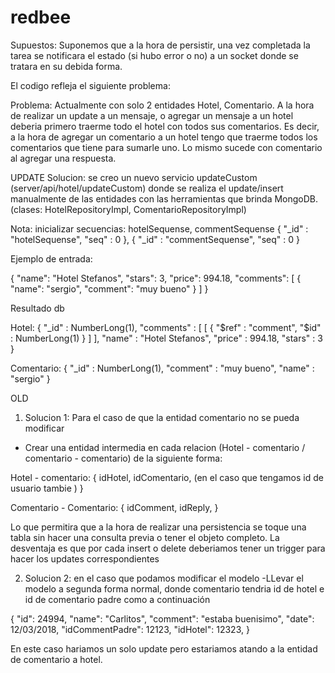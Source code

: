 # redbee
Supuestos:
Suponemos que a la hora de persistir, una vez completada la tarea se notificara el estado (si hubo error o no) a un socket donde se tratara en su debida forma.

El codigo refleja el siguiente problema:

Problema:
Actualmente con solo 2 entidades Hotel, Comentario. A la hora de realizar un update a un mensaje, o agregar un mensaje a un hotel deberia primero traerme todo el hotel con todos sus comentarios. Es decir, a la hora de agregar un comentario a un hotel tengo que traerme todos los comentarios que tiene para sumarle uno.
Lo mismo sucede con comentario al agregar una respuesta.

UPDATE
Solucion: se creo un nuevo servicio updateCustom (server/api/hotel/updateCustom) donde se realiza el update/insert manualmente de las entidades con las herramientas que brinda MongoDB. (clases: HotelRepositoryImpl, ComentarioRepositoryImpl)

Nota: inicializar secuencias: hotelSequense, commentSequense
{
    "_id" : "hotelSequense",
    "seq" : 0
},
{
    "_id" : "commentSequense",
    "seq" : 0
}

Ejemplo de entrada:

{
  "name": "Hotel Stefanos",
  "stars": 3,
  "price": 994.18,
  "comments": [
    {
      "name": "sergio",
      "comment": "muy bueno"
    }
  ]
}

Resultado db

Hotel: 
{
    "_id" : NumberLong(1),
    "comments" : [ 
        [ 
            {
                "$ref" : "comment",
                "$id" : NumberLong(1)
            }
        ]
    ],
    "name" : "Hotel Stefanos",
    "price" : 994.18,
    "stars" : 3
}

Comentario:
{
    "_id" : NumberLong(1),
    "comment" : "muy bueno",
    "name" : "sergio"
}

OLD
1. Solucion 1: Para el caso de que la entidad comentario no se pueda modificar
  - Crear una entidad intermedia en cada relacion (Hotel - comentario / comentario - comentario) de la siguiente forma:

  Hotel - comentario:
  {
    idHotel,
    idComentario,
    (en el caso que tengamos id de usuario tambie )
  }

  Comentario - Comentario:
  {
    idComment,
    idReply,
  }

Lo que permitira que a la hora de realizar una persistencia se toque una tabla sin hacer una consulta previa o tener el objeto completo.
La desventaja es que por cada insert o delete deberiamos tener un trigger para hacer los updates correspondientes

2. Solucion 2: en el caso que podamos modificar el modelo
  -LLevar el modelo a segunda forma normal, donde comentario tendria id de hotel e id de comentario padre como a continuación

  {
    "id": 24994,
    "name": "Carlitos",
    "comment": "estaba buenisimo",
    "date": 12/03/2018,
    "idCommentPadre": 12123,
    "idHotel": 12323,
  }
  
  En este caso hariamos un solo update pero estariamos atando a la entidad de comentario a hotel.
